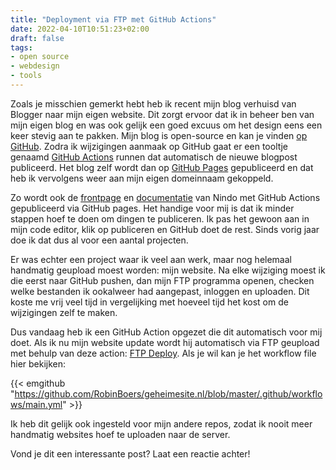 ```yaml
---
title: "Deployment via FTP met GitHub Actions"
date: 2022-04-10T10:51:23+02:00
draft: false
tags: 
- open source
- webdesign
- tools
---
```


Zoals je misschien gemerkt hebt heb ik recent mijn blog verhuisd van Blogger naar mijn eigen website. Dit zorgt ervoor dat ik in beheer ben van mijn eigen blog en was ook gelijk een goed excuus om het design eens een keer stevig aan te pakken. Mijn blog is open-source en kan je vinden [op GitHub](https://github.com/RobinBoers/blog). Zodra ik wijzigingen aanmaak op GitHub gaat er een tooltje genaamd [GitHub Actions](https://github.com/features/actions) runnen dat automatisch de nieuwe blogpost publiceerd. Het blog zelf wordt dan op [GitHub Pages](https://pages.github.com) gepubliceerd en dat heb ik vervolgens weer aan mijn eigen domeinnaam gekoppeld.

Zo wordt ook de [frontpage](https://nindo.geheimesite.nl) en [documentatie](https://docs.geheimesite.nl/nindo-phx) van Nindo met GitHub Actions gepubliceerd via GitHub pages. Het handige voor mij is dat ik minder stappen hoef te doen om dingen te publiceren. Ik pas het gewoon aan in mijn code editor, klik op publiceren en GitHub doet de rest. Sinds vorig jaar doe ik dat dus al voor een aantal projecten.

Er was echter een project waar ik veel aan werk, maar nog helemaal handmatig geupload moest worden: mijn website. Na elke wijziging moest ik die eerst naar GitHub pushen, dan mijn FTP programma openen, checken welke bestanden ik ookalweer had aangepast, inloggen en uploaden. Dit koste me vrij veel tijd in vergelijking met hoeveel tijd het kost om de wijzigingen zelf te maken.

Dus vandaag heb ik een GitHub Action opgezet die dit automatisch voor mij doet. Als ik nu mijn website update wordt hij automatisch via FTP geupload met behulp van deze action: [FTP Deploy](https://github.com/SamKirkland/FTP-Deploy-Action). Als je wil kan je het workflow file hier bekijken:

{{< emgithub "https://github.com/RobinBoers/geheimesite.nl/blob/master/.github/workflows/main.yml" >}}

Ik heb dit gelijk ook ingesteld voor mijn andere repos, zodat ik nooit meer handmatig websites hoef te uploaden naar de server.

Vond je dit een interessante post? Laat een reactie achter!
